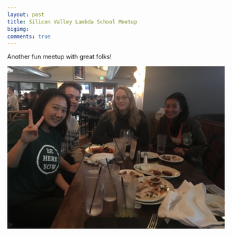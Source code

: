 ```yaml
--- 
layout: post 
title: Silicon Valley Lambda School Meetup
bigimg: 
comments: true 
---
```


Another fun meetup with great folks!

<img src="/img/posts/201912/lambda_meetup.jpg" alt="Silicon Valley Lambda School Meetup" width="720px">
